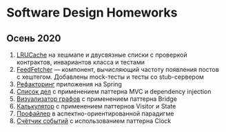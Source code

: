 # Software Design Homeworks

## Осень 2020

1. [LRUCache](lru/) на хешмапе и двусвязные списки с проверкой контрактов, инвариантов класса и тестами
2. [FeedFetcher](feed/) — компонент, вычисляющий частоту появления постов с хештегом. Добавлены mock-тесты и тесты со stub-сервером
3. [Рефакторинг](refactoring/) приложения на Spring
4. [Список дел](todos/) с применением паттерна MVC и dependency injection
5. [Визуализатор графов](drawer/) с применением паттерна Bridge
6. [Калькулятор](calc/) с применением паттернов Visitor и State
7. [Профайлер](profiler/) в аспектно-ориентированной парадигме
8. [Счётчик событий](events/) с использованием паттерна Clock
